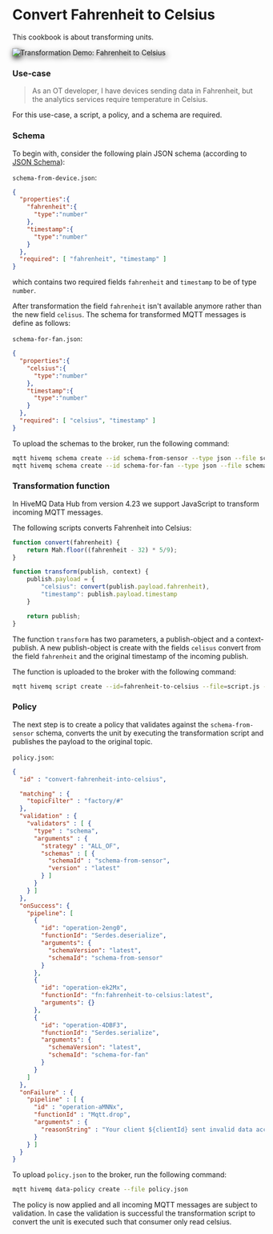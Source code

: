 # Convert Fahrenheit to Celsius
This cookbook is about transforming units.

<img alt="Transformation Demo: Fahrenheit to Celsius" style="filter: drop-shadow(2px 4px 6px black)" src="demo.gif">

### Use-case 
> As an OT developer, I have devices sending data in Fahrenheit, but the analytics services require temperature in Celsius.

For this use-case, a script, a policy, and a schema are required.

### Schema

To begin with, consider the following plain JSON schema (according to [JSON Schema](https://json-schema.org/)):

`schema-from-device.json`:
```json
{
  "properties":{
    "fahrenheit":{
      "type":"number"
    },
    "timestamp":{
      "type":"number"
    }
  },
  "required": [ "fahrenheit", "timestamp" ]
}
```
which contains two required fields `fahrenheit` and `timestamp` to be of type `number`.

After transformation the field `fahrenheit` isn't available anymore rather than the new field `celisus`. The schema for transformed MQTT messages is define as follows:

`schema-for-fan.json`:
```json
{
  "properties":{
    "celsius":{
      "type":"number"
    },
    "timestamp":{
      "type":"number"
    }
  },
  "required": [ "celsius", "timestamp" ]
}
```

To upload the schemas to the broker, run the following command:

```bash
mqtt hivemq schema create --id schema-from-sensor --type json --file schema-from-sensor.json
mqtt hivemq schema create --id schema-for-fan --type json --file schema-for-fan.json
```

### Transformation function
In HiveMQ Data Hub from version 4.23 we support JavaScript to transform incoming MQTT 
messages. 

The following scripts converts Fahrenheit into Celsius:

```javascript
function convert(fahrenheit) {
    return Mah.floor((fahrenheit - 32) * 5/9);
}

function transform(publish, context) {
    publish.payload = {
        "celsius": convert(publish.payload.fahrenheit),
        "timestamp": publish.payload.timestamp
    }

    return publish;
}
```
The function `transform` has two parameters, a publish-object and a context-publish. A new
publish-object is create with the fields `celisus` convert from the field `fahrenheit` and the
original timestamp of the incoming publish.

The function is uploaded to the broker with the following command:

```basH
mqtt hivemq script create --id=fahrenheit-to-celsius --file=script.js --type=transformation
```

### Policy
The next step is to create a policy that validates against the `schema-from-sensor` schema, 
converts the unit by executing the transformation script and publishes the payload to the 
original topic.

`policy.json`:
```json
{
  "id" : "convert-fahrenheit-into-celsius",

  "matching" : {
    "topicFilter" : "factory/#"
  },
  "validation" : {
    "validators" : [ {
      "type" : "schema",
      "arguments" : {
        "strategy" : "ALL_OF",
        "schemas" : [ {
          "schemaId" : "schema-from-sensor",
          "version" : "latest"
        } ]
      }
    } ]
  },
  "onSuccess": {
    "pipeline": [
      {
        "id": "operation-2eng0",
        "functionId": "Serdes.deserialize",
        "arguments": {
          "schemaVersion": "latest",
          "schemaId": "schema-from-sensor"
        }
      },
      {
        "id": "operation-ek2Mx",
        "functionId": "fn:fahrenheit-to-celsius:latest",
        "arguments": {}
      },
      {
        "id": "operation-4DBF3",
        "functionId": "Serdes.serialize",
        "arguments": {
          "schemaVersion": "latest",
          "schemaId": "schema-for-fan"
        }
      }
    ]
  },
  "onFailure" : {
    "pipeline" : [ {
      "id" : "operation-aMNNx",
      "functionId" : "Mqtt.drop",
      "arguments" : {
        "reasonString" : "Your client ${clientId} sent invalid data according to the schema: ${validationResult}."
      }
    } ]
  }
}
```

To upload `policy.json` to the broker, run the following command:

```bash
mqtt hivemq data-policy create --file policy.json
```

The policy is now applied and all incoming MQTT messages are subject to validation. In case the
validation is successful the transformation script to convert the unit is executed such that 
consumer only read celsius.

